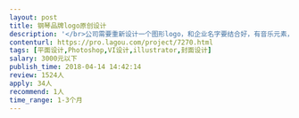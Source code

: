 ```yaml
---                
layout: post       
title: 钢琴品牌logo原创设计           
description: '</br>公司需要重新设计一个图形logo，和企业名字要结合好，有音乐元素，艺术元素要融入进去。设计的logo需要可以成功注册成商标</br>'     
contenturl: https://pro.lagou.com/project/7270.html      
tags: [平面设计,Photoshop,VI设计,illustrator,封面设计]            
salary: 3000元以下          
publish_time: 2018-04-14 14:42:14         
review: 1524人                   
apply: 34人                   
recommend: 1人                   
time_range: 1-3个月              
---                 
```

